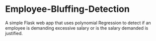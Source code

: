 # Employee-Bluffing-Detection
A simple Flask web app that uses polynomial Regression to detect if an employee is demanding excessive salary or is the salary demanded is justified.
